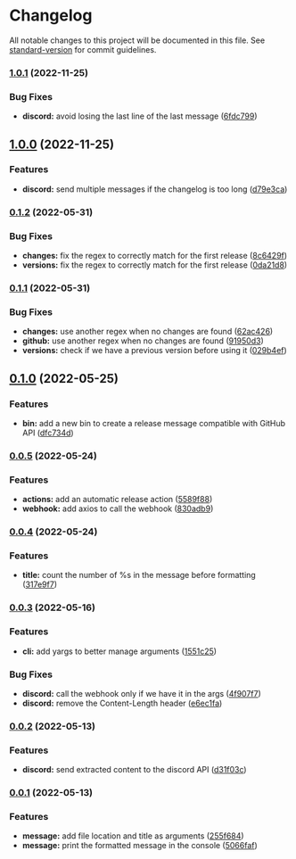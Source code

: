 # Changelog

All notable changes to this project will be documented in this file. See [standard-version](https://github.com/conventional-changelog/standard-version) for commit guidelines.

### [1.0.1](https://github.com/s3pweb/release-message-creator/compare/v1.0.0...v1.0.1) (2022-11-25)


### Bug Fixes

* **discord:** avoid losing the last line of the last message ([6fdc799](https://github.com/s3pweb/release-message-creator/commit/6fdc799c0c15e6d23dff2073d4368c770846d543))

## [1.0.0](https://github.com/s3pweb/release-message-creator/compare/v0.1.2...v1.0.0) (2022-11-25)


### Features

* **discord:** send multiple messages if the changelog is too long ([d79e3ca](https://github.com/s3pweb/release-message-creator/commit/d79e3ca0c7f3083a741afa1fef058094946ca529))

### [0.1.2](https://github.com/s3pweb/release-message-creator/compare/v0.1.1...v0.1.2) (2022-05-31)


### Bug Fixes

* **changes:** fix the regex to correctly match for the first release ([8c6429f](https://github.com/s3pweb/release-message-creator/commit/8c6429fe6e35f57f25aa7f9863af68350383da1a))
* **versions:** fix the regex to correctly match for the first release ([0da21d8](https://github.com/s3pweb/release-message-creator/commit/0da21d8d1e3180b928fc26517887ca6f1c132b1e))

### [0.1.1](https://github.com/s3pweb/release-message-creator/compare/v0.1.0...v0.1.1) (2022-05-31)


### Bug Fixes

* **changes:** use another regex when no changes are found ([62ac426](https://github.com/s3pweb/release-message-creator/commit/62ac42692aa1ba52c429eb0fbc8ad81e9f581605))
* **github:** use another regex when no changes are found ([91950d3](https://github.com/s3pweb/release-message-creator/commit/91950d3c07f43f4d93ee92872fc63d1d04e480ad))
* **versions:** check if we have a previous version before using it ([029b4ef](https://github.com/s3pweb/release-message-creator/commit/029b4ef88ddb9157181a48148337a2a3ef94612c))

## [0.1.0](https://github.com/s3pweb/release-message-creator/compare/v0.0.5...v0.1.0) (2022-05-25)


### Features

* **bin:** add a new bin to create a release message compatible with GitHub API ([dfc734d](https://github.com/s3pweb/release-message-creator/commit/dfc734d9b3798356acb34b5ffe0e57a0c6622d4f))

### [0.0.5](https://github.com/s3pweb/release-message-creator/compare/v0.0.4...v0.0.5) (2022-05-24)


### Features

* **actions:** add an automatic release action ([5589f88](https://github.com/s3pweb/release-message-creator/commit/5589f88366c2690c1648fb8d82b70affac1c1904))
* **webhook:** add axios to call the webhook ([830adb9](https://github.com/s3pweb/release-message-creator/commit/830adb9afb61dbd33823f31e8606525c9d59999f))

### [0.0.4](https://github.com/s3pweb/release-message-creator/compare/v0.0.3...v0.0.4) (2022-05-24)


### Features

* **title:** count the number of %s in the message before formatting ([317e9f7](https://github.com/s3pweb/release-message-creator/commit/317e9f72ed6d9c321d61ed534425b009c734684c))

### [0.0.3](https://github.com/s3pweb/release-message-creator/compare/v0.0.2...v0.0.3) (2022-05-16)


### Features

* **cli:** add yargs to better manage arguments ([1551c25](https://github.com/s3pweb/release-message-creator/commit/1551c254e7437bcb13e5d57f2d17c837680551af))


### Bug Fixes

* **discord:** call the webhook only if we have it in the args ([4f907f7](https://github.com/s3pweb/release-message-creator/commit/4f907f7d794f4a1a342c7dd966eb45b5a518fd57))
* **discord:** remove the Content-Length header ([e6ec1fa](https://github.com/s3pweb/release-message-creator/commit/e6ec1fadb1eafc6fe850af5b9fd77eb19ea158b0))

### [0.0.2](https://github.com//s3pweb/release-message-creator/compare/v0.0.1...v0.0.2) (2022-05-13)


### Features

* **discord:** send extracted content to the discord API ([d31f03c](https://github.com//s3pweb/release-message-creator/commit/d31f03cc2d17273e2b1dd1ffe7522824d4058a9b))

### [0.0.1]() (2022-05-13)


### Features

* **message:** add file location and title as arguments ([255f684](https://github.com//s3pweb/release-message-creator/commit/255f6844556698dce753702f9932abdcfdb2f1b8))
* **message:** print the formatted message in the console ([5066faf](https://github.com//s3pweb/release-message-creator/commit/5066faf4ba589196b56f4a01ff2747ddee9fe180))
